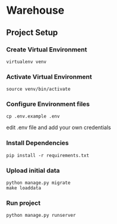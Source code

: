 # Warehouse

## Project Setup
### Create Virtual Environment
```virtualenv venv```

### Activate Virtual Environment
```source venv/bin/activate```

### Configure Environment files
```cp .env.example .env```

edit .env file and add your own credentials

### Install Dependencies
```pip install -r requirements.txt```

### Upload initial data
```
python manage.py migrate
make loaddata
```

### Run project
```
python manage.py runserver
```
